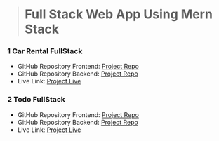 ># **Full Stack Web App Using Mern Stack**

### **1 Car Rental FullStack**

- GitHub Repository Frontend: [Project Repo](https://github.com/Abhishekfm/online-booking-car-rentals-frontend)
- GitHub Repository Backend: [Project Repo](https://github.com/Abhishekfm/Online-Booking-Car-Rentals-Backend)
- Live Link: [Project Live](https://online-booking-car-rentals-frontend.vercel.app/)

### **2 Todo FullStack**

- GitHub Repository Frontend: [Project Repo](https://github.com/Abhishekfm/todo_full_stack_app-frontend)
- GitHub Repository Backend: [Project Repo](https://github.com/Abhishekfm/TODO_FULL_STACK_APP-Backend)
- Live Link: [Project Live](https://todo-full-stack-app-frontend.vercel.app/)
